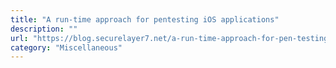 ```yaml
---
title: "A run-time approach for pentesting iOS applications"
description: ""
url: "https://blog.securelayer7.net/a-run-time-approach-for-pen-testing-ios-applications-part-ii-objection-in-action/"
category: "Miscellaneous"
---
```


